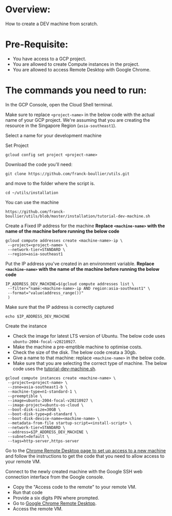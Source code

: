 # Overview:

How to create a DEV machine from scratch.

# Pre-Requisite:

- You have access to a GCP project.
- You are allowed to create Compute instances in the project.
- You are allowed to access Remote Desktop with Google Chrome.

# The commands you need to run:

In the GCP Console, open the Cloud Shell terminal.

Make sure to replace `<project-name>` in the below code with the actual name of your GCP project.
We're assuming that you are creating the resource in the Singapore Region (`asia-southeast1`).

Select a name <machine-name> for your development machine

Set Project

```
gcloud config set project <project-name>
```

Download the code you'll need:

```
git clone https://github.com/franck-boullier/utils.git
```

and move to the folder where the script is.

```
cd ~/utils/installation
```

You can use the machine

```
https://github.com/franck-boullier/utils/blob/master/installation/tutorial-dev-machine.sh
```

Create a Fixed IP address for the machine
**Replace `<machine-name>` with the name of the machine before running the below code**

```
gcloud compute addresses create <machine-name>-ip \
 --project=<project-name> \
 --network-tier=STANDARD \
 --region=asia-southeast1
```

Put the IP address you've created in an environment variable.
**Replace `<machine-name>` with the name of the machine before running the below code**

```
IP_ADDRESS_DEV_MACHINE=$(gcloud compute addresses list \
 --filter="name:<machine-name>-ip AND region:asia-southeast1" \
 --format="value(address_range())"
 )
 ```

Make sure that the IP address is correctly captured

```
echo $IP_ADDRESS_DEV_MACHINE
```

Create the instance

- Check the image for latest LTS version of Ubuntu. The below code uses `ubuntu-2004-focal-v20210927`.
- Make the machine a pre-emptible machine to optimise costs.
- Check the size of the disk. The below code creata a 30gb.
- Give a name to that machine: replace `<machine-name>` in the below code.
- Make sure that you are selecting the correct type of machine. The below code uses the [tutorial-dev-machine.sh](https://github.com/franck-boullier/utils/blob/master/installation/tutorial-dev-machine.sh).

```
gcloud compute instances create <machine-name> \
 --project=<project-name> \
 --zone=asia-southeast1-b \
 --machine-type=n1-standard-1 \
 --preemptible \
 --image=ubuntu-2004-focal-v20210927 \
 --image-project=ubuntu-os-cloud \
 --boot-disk-size=30GB \
 --boot-disk-type=pd-standard \
 --boot-disk-device-name=<machine-name> \
 --metadata-from-file startup-script=<install-script> \
 --network-tier=STANDARD \
 --address=$IP_ADDRESS_DEV_MACHINE \
 --subnet=default \
 --tags=http-server,https-server
 ```

 Go to the [Chrome Remote Desktop page to set up access to a new machine](https://remotedesktop.google.com/headless) and follow the instructions to get the code that you need to allow access to your remote VM.

Connect to the newly created machine with the Google SSH web connection interface from the Google console.

- Copy the "Access code to the remote" to your remote VM.
- Run that code
- Provide a six digits PIN where prompted.
- Go to [Google Chrome Remote Desktop](https://remotedesktop.google.com/access).
- Access the remote VM.
